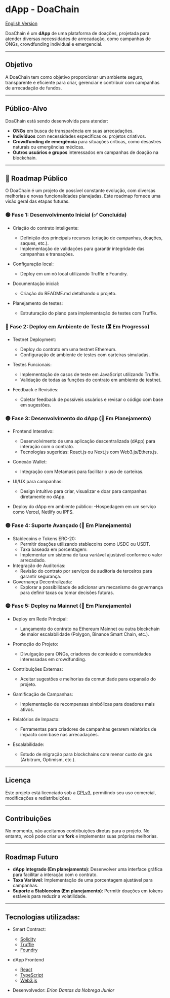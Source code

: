 # dApp - DoaChain

[English Version](README.md)

DoaChain é um **dApp** de uma plataforma de doações, 
projetada para atender diversas necessidades de arrecadação, 
como campanhas de ONGs, crowdfunding individual e emergencial.

---

## Objetivo
A DoaChain tem como objetivo proporcionar um ambiente seguro, 
transparente e eficiente para criar, gerenciar e contribuir com 
campanhas de arrecadação de fundos.

---

## Público-Alvo
DoaChain está sendo desenvolvida para atender:

- **ONGs** em busca de transparência em suas arrecadações.
- **Indivíduos** com necessidades específicas ou projetos criativos.
- **Crowdfunding de emergência** para situações críticas, como desastres naturais ou emergências médicas.
- **Outros usuários e grupos** interessados em campanhas de doação na blockchain.

---

## 📍 Roadmap Público

O DoaChain é um projeto de possível constante evolução, com diversas melhorias e novas funcionalidades planejadas. Este roadmap fornece uma visão geral das etapas futuras.

### 🟢 Fase 1: Desenvolvimento Inicial (✅ Concluída)

- Criação do contrato inteligente:
    - Definição dos principais recursos (criação de campanhas, doações, saques, etc.).
    - Implementação de validações para garantir integridade das campanhas e transações.

- Configuração local:
    - Deploy em um nó local utilizando Truffle e Foundry.

- Documentação inicial:
    - Criação do README.md detalhando o projeto.

- Planejamento de testes:
    - Estruturação do plano para implementação de testes com Truffle.

### 🔵 Fase 2: Deploy em Ambiente de Teste (⏳ Em Progresso)
- Testnet Deployment:
    - Deploy do contrato em uma testnet Ethereum.
    - Configuração de ambiente de testes com carteiras simuladas.

- Testes Funcionais:
    - Implementação de casos de teste em JavaScript utilizando Truffle.
    - Validação de todas as funções do contrato em ambiente de testnet.

- Feedback e Revisões:
    - Coletar feedback de possíveis usuários e revisar o código com base em sugestões.

### 🟡 Fase 3: Desenvolvimento do dApp (🚧 Em Planejamento)
- Frontend Interativo:
    - Desenvolvimento de uma aplicação descentralizada (dApp) para interação com o contrato.
    - Tecnologias sugeridas: React.js ou Next.js com Web3.js/Ethers.js.

- Conexão Wallet:
    - Integração com Metamask para facilitar o uso de carteiras.

- UI/UX para campanhas:
    - Design intuitivo para criar, visualizar e doar para campanhas diretamente no dApp.

- Deploy do dApp em ambiente público:
    -Hospedagem em um serviço como Vercel, Netlify ou IPFS.

### 🟡 Fase 4: Suporte Avançado (🚧 Em Planejamento)
- Stablecoins e Tokens ERC-20:
    - Permitir doações utilizando stablecoins como USDC ou USDT.
    - Taxa baseada em porcentagem:
    - Implementar um sistema de taxa variável ajustável conforme o valor arrecadado.
- Integração de Auditorias:
    - Revisão do contrato por serviços de auditoria de terceiros para garantir segurança.
- Governança Decentralizada:
    - Explorar a possibilidade de adicionar um mecanismo de governança para definir taxas ou tomar decisões futuras.

### 🟡 Fase 5: Deploy na Mainnet (🚧 Em Planejamento)
- Deploy em Rede Principal:
    - Lançamento do contrato na Ethereum Mainnet ou outra blockchain de maior escalabilidade (Polygon, Binance Smart Chain, etc.).

- Promoção do Projeto:
    - Divulgação para ONGs, criadores de conteúdo e comunidades interessadas em crowdfunding.

- Contribuições Externas:
    - Aceitar sugestões e melhorias da comunidade para expansão do projeto.

- Gamificação de Campanhas:
    - Implementação de recompensas simbólicas para doadores mais ativos.

- Relatórios de Impacto:
    - Ferramentas para criadores de campanhas gerarem relatórios de impacto com base nas arrecadações.

- Escalabilidade:
    - Estudo de migração para blockchains com menor custo de gas (Arbitrum, Optimism, etc.).

---

## Licença

Este projeto está licenciado sob a [GPLv3](LICENSE), permitindo seu uso comercial, modificações e redistribuições.

---

## Contribuições

No momento, não aceitamos contribuições diretas para o projeto. No entanto, você pode criar um **fork** e implementar suas próprias melhorias.

---

## Roadmap Futuro
- **dApp Integrado (Em planejamento)**: Desenvolver uma interface gráfica para facilitar a interação com o contrato.
- **Taxa Variável**: Implementação de uma porcentagem ajustável para campanhas.
- **Suporte a Stablecoins (Em planejamento)**: Permitir doações em tokens estáveis para reduzir a volatilidade.

---

## Tecnologias utilizadas:
- Smart Contract:
    - [Solidity](https://soliditylang.org/)
    - [Truffle](https://trufflesuite.com/)
    - [Foundry](https://getfoundry.sh/)
- dApp Frontend
    - [React](https://react.dev/)
    - [TypeScript](https://www.typescriptlang.org/)
    - [Web3.js](https://www.web3js.org/)


- Desenvolvedor: *Erlon Dantas da Nobrega Junior*

